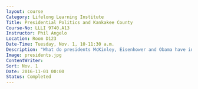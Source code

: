 ```yaml
---
layout: course
Category: Lifelong Learning Institute
Title: Presidential Politics and Kankakee County
Course-No: LLLI 9740.A13
Instructor: Phil Angelo
Location: Room D123
Date-Time: Tuesday, Nov. 1, 10-11:30 a.m.
Description: "What do presidents McKinley, Eisenhower and Obama have in common? All have visited Kankakee County before or after their terms. Some leaders, like Ronald Reagan and Richard Nixon campaigned here often.  The presentation will review the history of presidential visits, and presidential campaign visits in Kankakee County, and explain why that once happened often, but not as often any more.  There will also be a review of all of the results of presidential election votes in Kankakee County. Why we voted the way we voted, and how you might analyze Kankakee County’s vote in the election."
Image: presidents.jpg
ContentWriter:
Sort: Nov. 1
Date: 2016-11-01 00:00
Status: Completed
---
```

